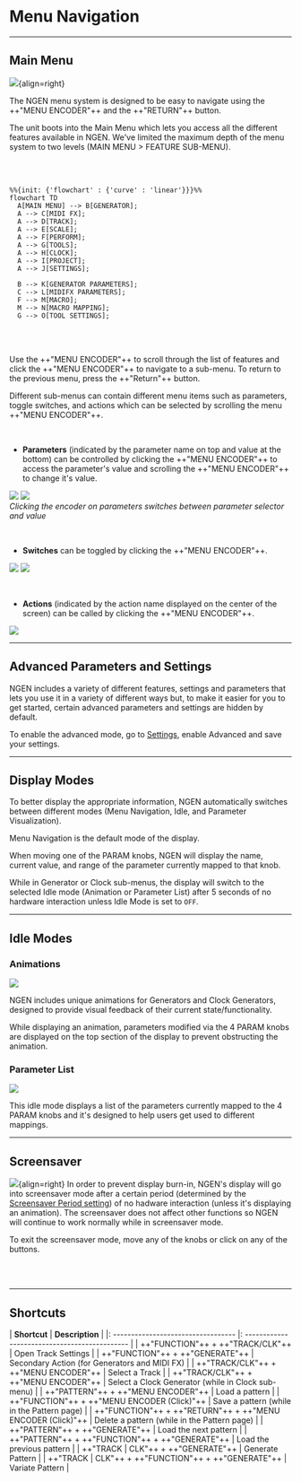 # Menu Navigation

---

## Main Menu


![](images/NGEN_MainMenu.gif){align=right}

The NGEN menu system is designed to be easy to navigate using the ++"MENU ENCODER"++ and the ++"RETURN"++ button.

The unit boots into the Main Menu which lets you access all the different features available in NGEN. We've limited the maximum depth of the menu system to two levels (MAIN MENU > FEATURE SUB-MENU).  

<br/><br/>


``` mermaid
%%{init: {'flowchart' : {'curve' : 'linear'}}}%%
flowchart TD
  A[MAIN MENU] --> B[GENERATOR];
  A --> C[MIDI FX];
  A --> D[TRACK];
  A --> E[SCALE];
  A --> F[PERFORM];
  A --> G[TOOLS];
  A --> H[CLOCK];
  A --> I[PROJECT];
  A --> J[SETTINGS];

  B --> K[GENERATOR PARAMETERS];
  C --> L[MIDIFX PARAMETERS];
  F --> M[MACRO];
  M --> N[MACRO MAPPING];
  G --> O[TOOL SETTINGS];

```
<br/><br/>

Use the ++"MENU ENCODER"++  to scroll through the list of features and click the ++"MENU ENCODER"++ to navigate to a sub-menu. 
To return to the previous menu, press the ++"Return"++ button.

Different sub-menus can contain different menu items such as parameters, toggle switches, and actions which can be selected by scrolling the menu ++"MENU ENCODER"++.

<br/>

* **Parameters** (indicated by the parameter name on top and value at the bottom) can be controlled by clicking the ++"MENU ENCODER"++ to access the parameter's value and scrolling the ++"MENU ENCODER"++ to change it's value.

![](images/NGEN_ACDGEN_Length1.jpeg) ![](images/NGEN_ACDGEN_Length2.jpeg)  
*Clicking the encoder on parameters switches between parameter selector and value*

<br/>

* **Switches** can be toggled by clicking the ++"MENU ENCODER"++.

![](images/NGEN_ACDGEN_KBShift1.jpeg) ![](images/NGEN_ACDGEN_KBShift2.jpeg)

<br/>

* **Actions** (indicated by the action name displayed on the center of the screen) can be called by clicking the ++"MENU ENCODER"++.

![](images/NGEN_ACDGEN_Generate.jpeg)

---

## Advanced Parameters and Settings

NGEN includes a variety of different features, settings and parameters that lets you use it in a variety of different ways but, to make it easier for you to get started, certain advanced parameters and settings are hidden by default.

To enable the advanced mode, go to [Settings](settings.md), enable Advanced and save your settings.

---

## Display Modes

To better display the appropriate information, NGEN automatically switches between different modes (Menu Navigation, Idle, and Parameter Visualization).

Menu Navigation is the default mode of the display.

When moving one of the PARAM knobs, NGEN will display the name, current value, and range of the parameter currently mapped to that knob.

While in Generator or Clock sub-menus, the display will switch to the selected Idle mode (Animation or Parameter List) after 5 seconds of no hardware interaction unless Idle Mode is set to ```OFF```.

---

## Idle Modes


### Animations

![](images/ACDGEN.gif)

NGEN includes unique animations for Generators and Clock Generators, designed to provide visual feedback of their current state/functionality.

While displaying an animation, parameters modified via the 4 PARAM knobs are displayed on the top section of the display to prevent obstructing the animation.



### Parameter List

![](images/NGEN_ACDGEN_ParamList.jpeg)

This idle mode displays a list of the parameters currently mapped to the 4 PARAM knobs and it's designed to help users get used to different mappings.


---

## Screensaver

![](images/NGEN_Screensaver.gif){align=right}
In order to prevent display burn-in, NGEN's display will go into screensaver mode after a certain period (determined by the [Screensaver Period setting](settings.md#display)) of no hadware interaction (unless it's displaying an animation). 
The screensaver does not affect other functions so NGEN will continue to work normally while in screensaver mode.

To exit the screensaver mode, move any of the knobs or click on any of the buttons.


<br><br>

---




## Shortcuts

| **Shortcut**                       | **Description**                               |
|: ---------------------------------- |: --------------------------------------------- |
| ++"FUNCTION"++ + ++"TRACK/CLK"++      | Open Track Settings                           |
| ++"FUNCTION"++ + ++"GENERATE"++      | Secondary Action (for Generators and MIDI FX) |
| ++"TRACK/CLK"++ + ++"MENU ENCODER"++       | Select a Track                            |
| ++"TRACK/CLK"++ + ++"MENU ENCODER"++       | Select a Clock Generator (while in Clock sub-menu)                           |
| ++"PATTERN"++ + ++"MENU ENCODER"++       | Load a pattern                            |
| ++"FUNCTION"++ + ++"MENU ENCODER (Click)"++         | Save a pattern (while in the Pattern page)                            |
| ++"FUNCTION"++ + ++"RETURN"++ + ++"MENU ENCODER (Click)"++  | Delete a pattern (while in the Pattern page)  |
| ++"PATTERN"++ + ++"GENERATE"++       | Load the next pattern                            |
| ++"PATTERN"++ + ++"FUNCTION"++ + ++"GENERATE"++       | Load the previous pattern                            |
| ++"TRACK | CLK"++ + ++"GENERATE"++       | Generate Pattern                            |
| ++"TRACK | CLK"++ + ++"FUNCTION"++ + ++"GENERATE"++       | Variate Pattern                            |